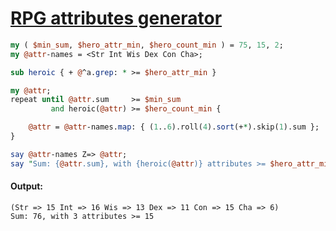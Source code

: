 [1]: https://rosettacode.org/wiki/RPG_attributes_generator

# [RPG attributes generator][1]



```perl
my ( $min_sum, $hero_attr_min, $hero_count_min ) = 75, 15, 2;
my @attr-names = <Str Int Wis Dex Con Cha>;

sub heroic { + @^a.grep: * >= $hero_attr_min }

my @attr;
repeat until @attr.sum     >= $min_sum
         and heroic(@attr) >= $hero_count_min {

    @attr = @attr-names.map: { (1..6).roll(4).sort(+*).skip(1).sum };
}

say @attr-names Z=> @attr;
say "Sum: {@attr.sum}, with {heroic(@attr)} attributes >= $hero_attr_min";
```

#### Output:
```
(Str => 15 Int => 16 Wis => 13 Dex => 11 Con => 15 Cha => 6)
Sum: 76, with 3 attributes >= 15
```
